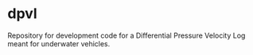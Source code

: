 # dpvl
Repository for development code for a Differential Pressure Velocity Log meant for underwater vehicles.
